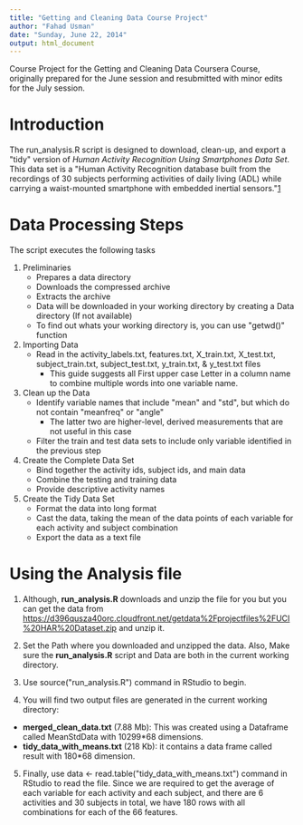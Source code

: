 ```yaml
---
title: "Getting and Cleaning Data Course Project"
author: "Fahad Usman"
date: "Sunday, June 22, 2014"
output: html_document
---
```


Course Project for the Getting and Cleaning Data Coursera Course, originally 
prepared for the June session and resubmitted with minor edits for the July
session.

# Introduction

The run_analysis.R script is designed to download, clean-up, and export a "tidy" 
version of *Human Activity Recognition Using Smartphones Data Set*. This data 
set is a "Human Activity Recognition database built from the recordings of 30 
subjects performing activities of daily living (ADL) while carrying a 
waist-mounted smartphone with embedded inertial sensors."[1]
    
[1]: http://archive.ics.uci.edu/ml/datasets/Human+Activity+Recognition+Using+Smartphones "UCI Archive"

# Data Processing Steps

The script executes the following tasks

1. Preliminaries
    - Prepares a data directory
    - Downloads the compressed archive
    - Extracts the archive
    - Data will be downloaded in your working directory by creating a Data directory (If not available)
    - To find out whats your working directory is, you can use "getwd()" function
2. Importing Data
    - Read in the activity_labels.txt, features.txt, X_train.txt, X_test.txt,
    subject_train.txt, subject_test.txt, y_train.txt, & y_test.txt files
        * This guide suggests all First upper case Letter in a column name to combine multiple 
        words into one variable name. 
3. Clean up the Data
    - Identify variable names that include "mean" and "std", but which do not 
    contain "meanfreq" or "angle"
        * The latter two are higher-level, derived measurements that are not 
        useful in this case
    - Filter the train and test data sets to include only variable identified in
    the previous step
4. Create the Complete Data Set
    - Bind together the activity ids, subject ids, and main data
    - Combine the testing and training data
    - Provide descriptive activity names
5. Create the Tidy Data Set
    - Format the data into long format
    - Cast the data, taking the mean of the data points of each variable for 
    each activity and subject combination
    - Export the data as a text file


# Using the Analysis file


1. Although, **run_analysis.R** downloads and unzip the file for you but you can get the data from https://d396qusza40orc.cloudfront.net/getdata%2Fprojectfiles%2FUCI%20HAR%20Dataset.zip and unzip it. 

2. Set the Path where you downloaded and unzipped the data. Also, Make sure the **run_analysis.R** script and Data are both in the current working directory.

3. Use source("run_analysis.R") command in RStudio to begin.

4. You will find two output files are generated in the current working directory:
- **merged_clean_data.txt** (7.88 Mb): This was created using a Dataframe called MeanStdData with 10299*68 dimensions.
- **tidy_data_with_means.txt** (218 Kb): it contains a data frame called result with 180*68 dimension.

5. Finally, use data <- read.table("tidy_data_with_means.txt") command in RStudio to read the file. Since we are required to get the average of each variable for each activity and each subject, and there are 6 activities and 30 subjects in total, we have 180 rows with all combinations for each of the 66 features.
